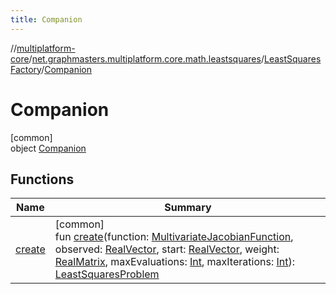 ```yaml
---
title: Companion
---
```

//[multiplatform-core](../../../../index.html)/[net.graphmasters.multiplatform.core.math.leastsquares](../../index.html)/[LeastSquaresFactory](../index.html)/[Companion](index.html)



# Companion



[common]\
object [Companion](index.html)



## Functions


| Name | Summary |
|---|---|
| [create](create.html) | [common]<br>fun [create](create.html)(function: [MultivariateJacobianFunction](../../-multivariate-jacobian-function/index.html), observed: [RealVector](../../../net.graphmasters.multiplatform.core.math.linear/-real-vector/index.html), start: [RealVector](../../../net.graphmasters.multiplatform.core.math.linear/-real-vector/index.html), weight: [RealMatrix](../../../net.graphmasters.multiplatform.core.math.linear/-real-matrix/index.html), maxEvaluations: [Int](https://kotlinlang.org/api/latest/jvm/stdlib/kotlin/-int/index.html), maxIterations: [Int](https://kotlinlang.org/api/latest/jvm/stdlib/kotlin/-int/index.html)): [LeastSquaresProblem](../../-least-squares-problem/index.html) |

